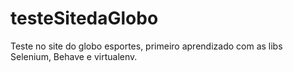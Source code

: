 # testeSitedaGlobo
Teste no site do globo esportes, primeiro aprendizado com as libs Selenium, Behave e virtualenv.
